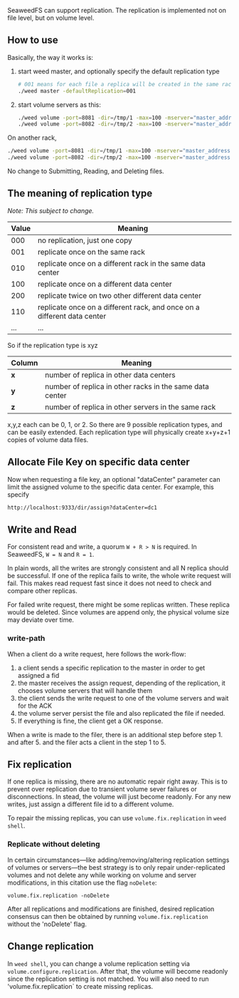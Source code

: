 SeaweedFS can support replication. The replication is implemented not on file level, but on volume level.

## How to use

Basically, the way it works is:

1. start weed master, and optionally specify the default replication type

   ```bash
   # 001 means for each file a replica will be created in the same rack
   ./weed master -defaultReplication=001
   ```

2. start volume servers as this:

   ```bash
   ./weed volume -port=8081 -dir=/tmp/1 -max=100 -mserver="master_address:9333" -dataCenter=dc1 -rack=rack1
   ./weed volume -port=8082 -dir=/tmp/2 -max=100 -mserver="master_address:9333" -dataCenter=dc1 -rack=rack1
   ```
On another rack,
   ```bash
   ./weed volume -port=8081 -dir=/tmp/1 -max=100 -mserver="master_address:9333" -dataCenter=dc1 -rack=rack2
   ./weed volume -port=8082 -dir=/tmp/2 -max=100 -mserver="master_address:9333" -dataCenter=dc1 -rack=rack2
   ```

No change to Submitting, Reading, and Deleting files.

## The meaning of replication type

*Note: This subject to change.*

Value | Meaning
---|---
000 | no replication, just one copy
001 | replicate once on the same rack
010 | replicate once on a different rack in the same data center
100 | replicate once on a different data center
200 | replicate twice on two other different data center
110 | replicate once on a different rack, and once on a different data center
... | ...

So if the replication type is xyz

Column | Meaning
---|---
**x** | number of replica in other data centers
**y** | number of replica in other racks in the same data center
**z** | number of replica in other servers in the same rack

x,y,z each can be 0, 1, or 2. So there are 9 possible replication types, and can be easily extended. 
Each replication type will physically create x+y+z+1 copies of volume data files.


## Allocate File Key on specific data center

Now when requesting a file key, an optional "dataCenter" parameter can limit the assigned volume to the specific data center. For example, this specify

```bash
http://localhost:9333/dir/assign?dataCenter=dc1
```

## Write and Read

For consistent read and write, a quorum `W + R > N` is required. In SeaweedFS, `W = N` and `R = 1`.

In plain words, all the writes are strongly consistent and all N replica should be successful. If one of the replica fails to write, the whole write request will fail. This makes read request fast since it does not need to check and compare other replicas.

For failed write request, there might be some replicas written. These replica would be deleted. Since volumes are append only, the physical volume size may deviate over time.

### write-path

When a client do a write request, here follows the work-flow:
  1. a client sends a specific replication to the master in order to get assigned a fid
  2. the master receives the assign request, depending of the replication, it chooses volume servers that will handle them
  3. the client sends the write request to one of the volume servers and wait for the ACK
  4. the volume server persist the file and also replicated the file if needed.
  5. If everything is fine, the client get a OK response.

When a write is made to the filer, there is an additional step before step 1. and after 5. and the filer acts a client in the step 1 to 5.

## Fix replication

If one replica is missing, there are no automatic repair right away. This is to prevent over replication due to transient volume sever failures or disconnections. In stead, the volume will just become readonly. For any new writes, just assign a different file id to a different volume.

To repair the missing replicas, you can use `volume.fix.replication` in `weed shell`.

### Replicate without deleting
In certain circumstances—like adding/removing/altering replication settings of volumes or servers—the best strategy is to only repair under-replicated volumes and not delete any while working on volume and server modifications, in this citation use the flag `noDelete`: 

`volume.fix.replication -noDelete`

 After all replications and modifications are finished, desired replication consensus can then be obtained by running `volume.fix.replication` without the 'noDelete' flag.

## Change replication

In `weed shell`, you can change a volume replication setting via `volume.configure.replication`. After that, the volume will become readonly since the replication setting is not matched. You will also need to run 'volume.fix.replication` to create missing replicas.

